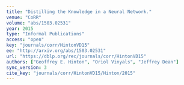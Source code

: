 ```yaml
---
title: "Distilling the Knowledge in a Neural Network."
venue: "CoRR"
volume: "abs/1503.02531"
year: 2015
type: "Informal Publications"
access: "open"
key: "journals/corr/HintonVD15"
ee: "http://arxiv.org/abs/1503.02531"
url: "https://dblp.org/rec/journals/corr/HintonVD15"
authors: ["Geoffrey E. Hinton", "Oriol Vinyals", "Jeffrey Dean"]
sync_version: 3
cite_key: "journals/corr/HintonVD15/Hinton/2015"
---
```

